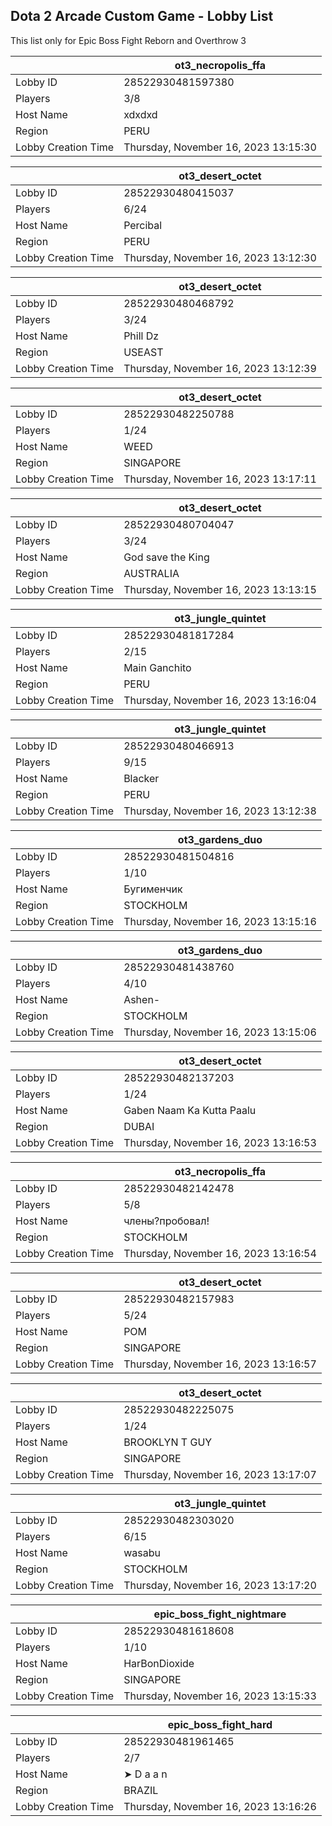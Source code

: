 ## Dota 2 Arcade Custom Game - Lobby List

This list only for Epic Boss Fight Reborn and Overthrow 3

|  | ot3_necropolis_ffa |
| ------ | ------ |
| Lobby ID | 28522930481597380 |
| Players | 3/8 |
| Host Name | xdxdxd |
| Region | PERU |
| Lobby Creation Time | Thursday, November 16, 2023 13:15:30 |


|  | ot3_desert_octet |
| ------ | ------ |
| Lobby ID | 28522930480415037 |
| Players | 6/24 |
| Host Name | Percibal |
| Region | PERU |
| Lobby Creation Time | Thursday, November 16, 2023 13:12:30 |


|  | ot3_desert_octet |
| ------ | ------ |
| Lobby ID | 28522930480468792 |
| Players | 3/24 |
| Host Name | Phill Dz |
| Region | USEAST |
| Lobby Creation Time | Thursday, November 16, 2023 13:12:39 |


|  | ot3_desert_octet |
| ------ | ------ |
| Lobby ID | 28522930482250788 |
| Players | 1/24 |
| Host Name | WEED |
| Region | SINGAPORE |
| Lobby Creation Time | Thursday, November 16, 2023 13:17:11 |


|  | ot3_desert_octet |
| ------ | ------ |
| Lobby ID | 28522930480704047 |
| Players | 3/24 |
| Host Name | God save the King |
| Region | AUSTRALIA |
| Lobby Creation Time | Thursday, November 16, 2023 13:13:15 |


|  | ot3_jungle_quintet |
| ------ | ------ |
| Lobby ID | 28522930481817284 |
| Players | 2/15 |
| Host Name | Main Ganchito |
| Region | PERU |
| Lobby Creation Time | Thursday, November 16, 2023 13:16:04 |


|  | ot3_jungle_quintet |
| ------ | ------ |
| Lobby ID | 28522930480466913 |
| Players | 9/15 |
| Host Name | Blacker |
| Region | PERU |
| Lobby Creation Time | Thursday, November 16, 2023 13:12:38 |


|  | ot3_gardens_duo |
| ------ | ------ |
| Lobby ID | 28522930481504816 |
| Players | 1/10 |
| Host Name | Бугименчик |
| Region | STOCKHOLM |
| Lobby Creation Time | Thursday, November 16, 2023 13:15:16 |


|  | ot3_gardens_duo |
| ------ | ------ |
| Lobby ID | 28522930481438760 |
| Players | 4/10 |
| Host Name | Ashen- |
| Region | STOCKHOLM |
| Lobby Creation Time | Thursday, November 16, 2023 13:15:06 |


|  | ot3_desert_octet |
| ------ | ------ |
| Lobby ID | 28522930482137203 |
| Players | 1/24 |
| Host Name | Gaben Naam Ka Kutta Paalu |
| Region | DUBAI |
| Lobby Creation Time | Thursday, November 16, 2023 13:16:53 |


|  | ot3_necropolis_ffa |
| ------ | ------ |
| Lobby ID | 28522930482142478 |
| Players | 5/8 |
| Host Name | члены?пробовал! |
| Region | STOCKHOLM |
| Lobby Creation Time | Thursday, November 16, 2023 13:16:54 |


|  | ot3_desert_octet |
| ------ | ------ |
| Lobby ID | 28522930482157983 |
| Players | 5/24 |
| Host Name | POM |
| Region | SINGAPORE |
| Lobby Creation Time | Thursday, November 16, 2023 13:16:57 |


|  | ot3_desert_octet |
| ------ | ------ |
| Lobby ID | 28522930482225075 |
| Players | 1/24 |
| Host Name | BROOKLYN T GUY |
| Region | SINGAPORE |
| Lobby Creation Time | Thursday, November 16, 2023 13:17:07 |


|  | ot3_jungle_quintet |
| ------ | ------ |
| Lobby ID | 28522930482303020 |
| Players | 6/15 |
| Host Name | wasabu |
| Region | STOCKHOLM |
| Lobby Creation Time | Thursday, November 16, 2023 13:17:20 |


|  | epic_boss_fight_nightmare |
| ------ | ------ |
| Lobby ID | 28522930481618608 |
| Players | 1/10 |
| Host Name | HarBonDioxide |
| Region | SINGAPORE |
| Lobby Creation Time | Thursday, November 16, 2023 13:15:33 |


|  | epic_boss_fight_hard |
| ------ | ------ |
| Lobby ID | 28522930481961465 |
| Players | 2/7 |
| Host Name | ➤ D a a n |
| Region | BRAZIL |
| Lobby Creation Time | Thursday, November 16, 2023 13:16:26 |


